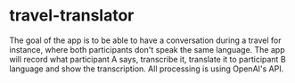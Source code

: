 # travel-translator
The goal of the app is to be able to have a conversation during a travel for instance, where both participants don't speak the same language. The app will record what participant A says, transcribe it, translate it to participant B language and show the transcription. All processing is using OpenAI's API.
